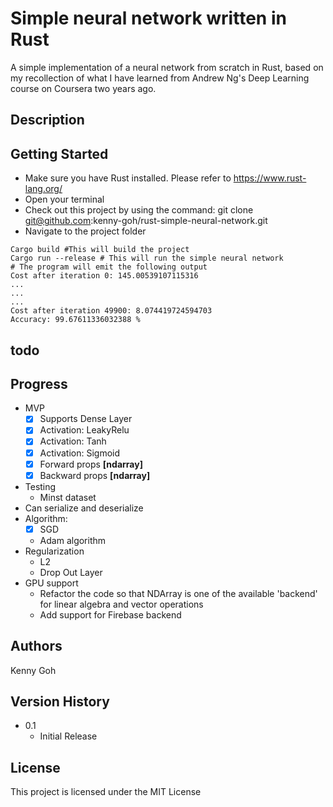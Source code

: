 # Simple neural network written in Rust

A simple implementation of a neural network from scratch in Rust, based on my recollection of what I have learned from Andrew Ng's Deep Learning course on Coursera
two years ago.

## Description


## Getting Started
- Make sure you have Rust installed. Please refer to https://www.rust-lang.org/
- Open your terminal
- Check out this project by using the command: git clone git@github.com:kenny-goh/rust-simple-neural-network.git
- Navigate to the project folder
```shell
Cargo build #This will build the project
Cargo run --release # This will run the simple neural network 
# The program will emit the following output
Cost after iteration 0: 145.00539107115316
...
...
...
Cost after iteration 49900: 8.074419724594703
Accuracy: 99.67611336032388 %
```

## todo
## Progress
- MVP 
  - [x] Supports Dense Layer 
  - [x] Activation: LeakyRelu
  - [x] Activation: Tanh
  - [x] Activation: Sigmoid
  - [x] Forward props **[ndarray]**
  - [x] Backward props **[ndarray]**
- Testing
  - Minst dataset
- Can serialize and deserialize
- Algorithm: 
  - [x] SGD
  - Adam algorithm
- Regularization
  - L2
  - Drop Out Layer
- GPU support
  - Refactor the code so that NDArray is one of the available 'backend' for linear algebra and vector operations
  - Add support for Firebase backend

  

## Authors
Kenny Goh

## Version History
* 0.1
    * Initial Release

## License

This project is licensed under the MIT License 




